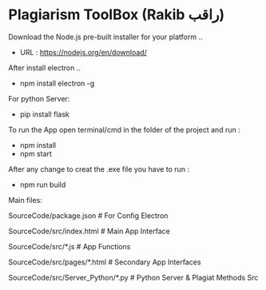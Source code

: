 # Plagiarism ToolBox (Rakib راقب)

Download the Node.js pre-built installer for your platform ..
   - URL : https://nodejs.org/en/download/

After install electron ..
   - npm install electron -g

For python Server:
- pip install flask  

To run the App open terminal/cmd in the folder of the project and run :

- npm install
- npm start
  
After any change to creat the .exe file you have to run :
- npm run build

Main files:

   SourceCode/package.json             # For Config Electron

   SourceCode/src/index.html           # Main App Interface

   SourceCode/src/*.js                 # App Functions

   SourceCode/src/pages/*.html         # Secondary App Interfaces

   SourceCode/src/Server_Python/*.py   # Python Server & Plagiat Methods Src
